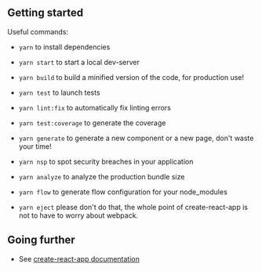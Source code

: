 ## Getting started

Useful commands:

* `yarn` to install dependencies

* `yarn start` to start a local dev-server

* `yarn build` to build a minified version of the code, for production use!

* `yarn test` to launch tests

* `yarn lint:fix` to automatically fix linting errors

* `yarn test:coverage` to generate the coverage

* `yarn generate` to generate a new component or a new page, don't waste your time!

* `yarn nsp` to spot security breaches in your application

* `yarn analyze` to analyze the production bundle size

* `yarn flow` to generate flow configuration for your node_modules

* `yarn eject` please don't do that, the whole point of create-react-app is not to have to worry about webpack.

## Going further

* See [create-react-app documentation](https://github.com/facebookincubator/create-react-app)
